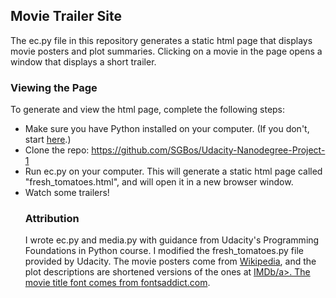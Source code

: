 <h2>Movie Trailer Site</h2>

<p>The ec.py file in this repository generates a static html page that
	displays movie posters and plot summaries. Clicking on a movie in the
	page opens a window that displays a short trailer.</p>

<h3>Viewing the Page</h3>

<p>To generate and view the html page, complete the following steps:</p>

<p><ul>
	<li>Make sure you have Python installed on your computer. (If you don't,
		start <a href="https://www.python.org/downloads/">here</a>.)</li>
	<li>Clone the repo: <a href="https://github.com/SGBos/Udacity-Nanodegree-Project-1">https://github.com/SGBos/Udacity-Nanodegree-Project-1</a></li>
	<li>Run ec.py on your computer. This will generate a static html page called "fresh_tomatoes.html", and will open
		it in a new browser window.</li>
	<li>Watch some trailers!</li>
</p>

<h3>Attribution</h3>

</p>I wrote ec.py and media.py with guidance from Udacity's Programming Foundations in Python
	course. I modified the fresh_tomatoes.py file provided by Udacity. The movie posters come from <a href="https://www.wikipedia.org/">Wikipedia</a>, 
	and the plot descriptions are shortened versions of the ones at <a href="http://www.imdb.com/">IMDb/a>. 
	The movie title font comes from <a href="http://www.fontsaddict.com/">fontsaddict.com</a>.





